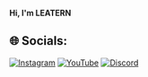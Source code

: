 

**Hi, I'm LEATERN**



## 🌐 Socials:
[![Instagram](https://img.shields.io/badge/Instagram-%23E4405F.svg?logo=Instagram&logoColor=white)](https://instagram.com/batuhan.wtfp) [![YouTube](https://img.shields.io/badge/YouTube-%23FF0000.svg?logo=YouTube&logoColor=white)](https://youtube.com/@UC8CS5Q1S2rOiaLv6Mu2ZlNw) [![Discord](https://img.shields.io/badge/Discord-%237289DA.svg?logo=discord&logoColor=white)](https://discord.gg/GuyWQmZKY3)  






